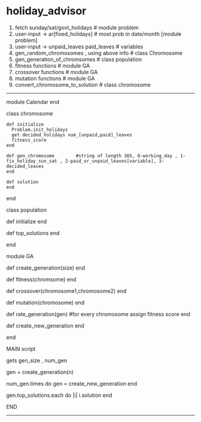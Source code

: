 # holiday_advisor


1) fetch sunday/sat/govt_holidays              # module problem
2) user-input -> ar[fixed_holidays]            # most prob in date/month  [module problem]
3) user-input -> unpaid_leaves paid_leaves     # variables                 
4) gen_random_chromosomes , using above info   # class Chromosome
5) gen_generation_of_chromsomes                # class population 
6) fitness functions                           # module GA
7) crossover functions                         # module GA
8) mutation functions                          # module GA
9) convert_chromosome_to_solution              # class chromosome


********************************************************************************************************

module Calendar
end

class chromosome
    
    def initialize  
      Problem.init_holidays
      get decided_holidays num_[unpaid,paid]_leaves
      fitness_score
    end

    def gen_chromosome        #string of length 365, 0-working_day , 1-fix_holiday_sun_sat , 2-paid_or_unpaid_leaves[variable], 3-decided_leaves
    end

    def solution
    end

end

class population
  
  def initialize
  end

  def top_solutions
  end

end

module GA

  def create_generation(size)
  end

  def fitness(chromsome)
  end

  def crossover(chromosome1,chromosome2)
  end

  def mutation(chromosome)
  end

  def rate_generation(gen)  #for every chromosome assign fitness score
  end

  def create_new_generation
  end

end

MAIN script
  
  gets gen_size , num_gen

  gen = create_generation(n)

  num_gen.times do 
    gen = create_new_generation
  end

  gen.top_solutions.each do |i|
    i.solution
  end

END

***************************************************************************************************************